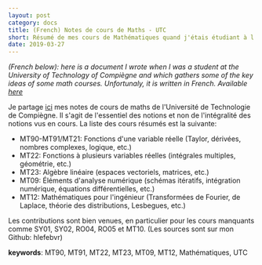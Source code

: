 ```yaml
---
layout: post
category: docs
title: (French) Notes de cours de Maths - UTC
short: Résumé de mes cours de Mathématiques quand j'étais étudiant à l'UTC.
date: 2019-03-27
---
```


*(French below): here is a document I wrote when I was a student at the University of Technology of Compiègne and which gathers some of the key ideas of some math courses. Unfortunaly, it is written in French. Available [here](https://github.com/hlefebvr/reports/raw/master/fiche_maths.pdf)*

Je partage [ici](https://github.com/hlefebvr/reports/raw/master/fiche_maths.pdf) mes notes de cours de maths de l'Université de Technologie de Compiègne. Il s'agit de l'essentiel des notions et non de l'intégralité des notions vus en cours. La liste des cours résumés est la suivante:
- MT90-MT91/MT21: Fonctions d'une variable réelle (Taylor, dérivées, nombres complexes, logique, etc.)
- MT22: Fonctions à plusieurs variables réelles (intégrales multiples, géométrie, etc.)
- MT23: Algèbre linéaire (espaces vectoriels, matrices, etc.)
- MT09: Éléments d'analyse numérique (schémas itératifs, intégration numérique, équations différentielles, etc.)
- MT12: Mathématiques pour l'ingénieur (Transformées de Fourier, de Laplace, théorie des distributions, Lesbegues, etc.)

Les contributions sont bien venues, en particulier pour les cours manquants comme SY01, SY02, RO04, RO05 et MT10. (Les sources sont sur mon Github: hlefebvr)

**keywords**: MT90, MT91, MT22, MT23, MT09, MT12, Mathématiques, UTC